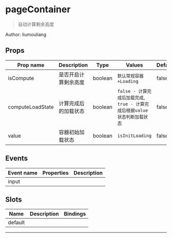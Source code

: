 # pageContainer

> 自动计算剩余高度

Author: liumouliang

## Props

| Prop name        | Description          | Type    | Values                                                                     | Default |
| ---------------- | -------------------- | ------- | -------------------------------------------------------------------------- | ------- |
| isCompute        | 是否开启计算剩余高度 | boolean | `默认常规容器+Loading`                                                     | false   |
| computeLoadState | 计算完成后的加载状态 | boolean | `false - 计算完成后加载完成`, `true - 计算完成后根据value状态判断加载状态` | false   |
| value            | 容器初始加载状态     | boolean | `isInitLoading`                                                            | false   |

## Events

| Event name | Properties | Description |
| ---------- | ---------- | ----------- |
| input      |            |

## Slots

| Name    | Description | Bindings |
| ------- | ----------- | -------- |
| default |             |          |

---
